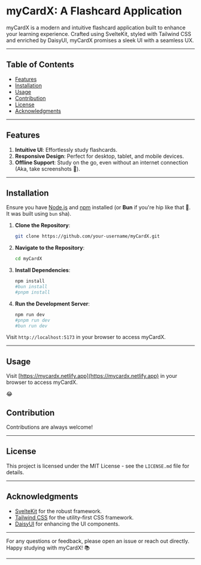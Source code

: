 # myCardX: A Flashcard Application

myCardX is a modern and intuitive flashcard application built to enhance your learning experience. Crafted using SvelteKit, styled with Tailwind CSS and enriched by DaisyUI, myCardX promises a sleek UI with a seamless UX.

---

## Table of Contents

- [Features](#features)
- [Installation](#installation)
- [Usage](#usage)
- [Contribution](#contribution)
- [License](#license)
- [Acknowledgments](#acknowledgments)

---

## Features

1. **Intuitive UI**: Effortlessly study flashcards.
2. **Responsive Design**: Perfect for desktop, tablet, and mobile devices.
5. **Offline Support**: Study on the go, even without an internet connection (Aka, take screenshots 🫠).


---

## Installation

Ensure you have [Node.js](https://nodejs.org/) and [npm](https://www.npmjs.com/) installed (or **Bun** if you're hip like that 👀. It was built using ```bun``` sha).

1. **Clone the Repository**:

    ```bash
    git clone https://github.com/your-username/myCardX.git
    ```

2. **Navigate to the Repository**:

    ```bash
    cd myCardX
    ```

3. **Install Dependencies**:

    ```bash
    npm install
    #bun install
    #pnpm install
    ```

4. **Run the Development Server**:

    ```bash
    npm run dev
    #pnpm run dev
    #bun run dev
    ```

Visit `http://localhost:5173` in your browser to access myCardX.

---

## Usage

Visit [https://mycardx.netlify.app](https://mycardx.netlify.app) in your browser to access myCardX.

😂

## Contribution

Contributions are always welcome!

---

## License

This project is licensed under the MIT License - see the `LICENSE.md` file for details.

---

## Acknowledgments

- [SvelteKit](https://kit.svelte.dev/) for the robust framework.
- [Tailwind CSS](https://tailwindcss.com/) for the utility-first CSS framework.
- [DaisyUI](https://daisyui.com/) for enhancing the UI components.

---

For any questions or feedback, please open an issue or reach out directly. Happy studying with myCardX! 📚

---
